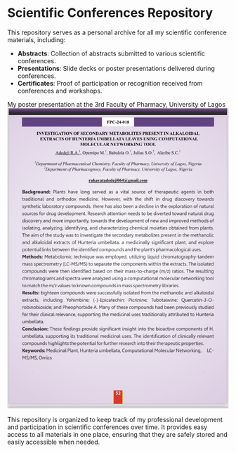 # Scientific Conferences Repository

This repository serves as a personal archive for all my scientific conference materials, including:

- **Abstracts**: Collection of abstracts submitted to various scientific conferences.
- **Presentations**: Slide decks or poster presentations delivered during conferences.
- **Certificates**: Proof of participation or recognition received from conferences and workshops.

My poster presentation at the 3rd Faculty of Pharmacy, University of Lagos
![Abstract Image](Adedeji_FOP_abstract.png)

This repository is organized to keep track of my professional development and participation in scientific conferences over time. It provides easy access to all materials in one place, ensuring that they are safely stored and easily accessible when needed.
